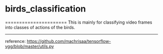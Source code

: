 # birds_classification
======================
This is mainly for classifying video frames into classes of actions of the birds.
***
reference: https://github.com/machrisaa/tensorflow-vgg/blob/master/utils.py
